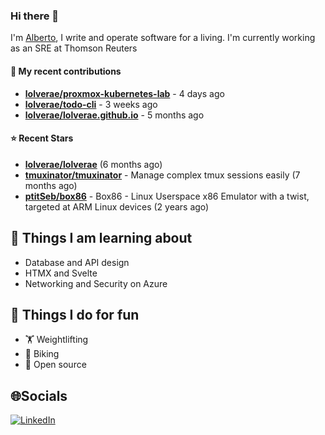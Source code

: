### Hi there 👋

I'm [Alberto](https://albertolvera.com), I write and operate software for a living. I'm currently working as an SRE at Thomson Reuters

#### 🚀 My recent contributions
- **[lolverae/proxmox-kubernetes-lab](https://github.com/lolverae/proxmox-kubernetes-lab)** - 4 days ago
- **[lolverae/todo-cli](https://github.com/lolverae/todo-cli)** - 3 weeks ago
- **[lolverae/lolverae.github.io](https://github.com/lolverae/lolverae.github.io)** - 5 months ago

#### ⭐ Recent Stars
- **[lolverae/lolverae](https://github.com/lolverae/lolverae)** (6 months ago)
- **[tmuxinator/tmuxinator](https://github.com/tmuxinator/tmuxinator)** - Manage complex tmux sessions easily (7 months ago)
- **[ptitSeb/box86](https://github.com/ptitSeb/box86)** - Box86 - Linux Userspace x86 Emulator with a twist, targeted at ARM Linux devices (2 years ago)

## 📖 Things I am learning about

- Database and API design
- HTMX and Svelte
- Networking and Security on Azure

## 💪 Things I do for fun

- 🏋 Weightlifting
- 🚴 Biking
- 🤼 Open source

## 🌐Socials
[![LinkedIn](https://img.shields.io/badge/LinkedIn-%230077B5.svg?logo=linkedin&logoColor=white)](https://www.linkedin.com/in/luis-alberto-olvera/)
